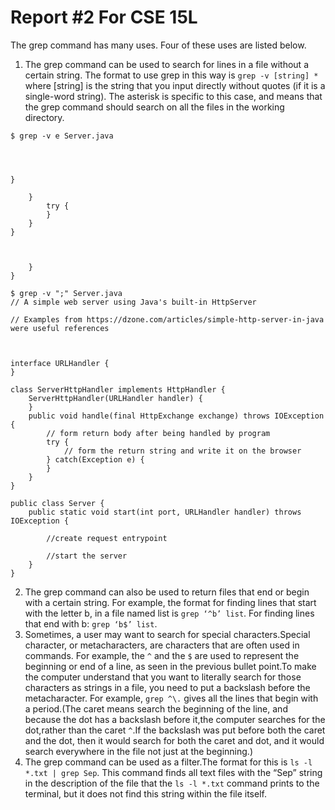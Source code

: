 # Report #2 For CSE 15L

The grep command has many uses. Four of these uses are listed below.

1. The grep command can be used to search for lines in a file without a certain string. The format  to use grep in this way is `grep -v [string] *` where [string] is the string that you input directly without quotes (if it is a single-word string). The asterisk is specific to this case, and means that the grep command should search on all the files in the working directory.
```Vaseem@User-PC MINGW64 ~/Downloads/docsearch-main/docsearch-main
$ grep -v e Server.java




}

    }
        try {
        }
    }
}



    }
}

```

```
$ grep -v ";" Server.java
// A simple web server using Java's built-in HttpServer

// Examples from https://dzone.com/articles/simple-http-server-in-java were useful references



interface URLHandler {
}

class ServerHttpHandler implements HttpHandler {
    ServerHttpHandler(URLHandler handler) {
    }
    public void handle(final HttpExchange exchange) throws IOException {
        // form return body after being handled by program
        try {
            // form the return string and write it on the browser
        } catch(Exception e) {
        }
    }
}

public class Server {
    public static void start(int port, URLHandler handler) throws IOException {

        //create request entrypoint

        //start the server
    }
}

```
2. The grep command can also be used to return files that end or begin with a certain string. For example, the format for finding lines that start with the letter b, in a file named list is `grep ‘^b’ list`. For finding lines that end with b: `grep ‘b$’ list`.
3. Sometimes, a user may want to search for special characters.Special character, or metacharacters, are characters that are often used in commands. For example, the `^` and the `$` are used to represent the beginning or end of a line, as seen in the previous bullet point.To make the computer understand that you want to literally search for those characters as strings in a file, you need to put a backslash before the metacharacter. For example,  `grep ^\.` gives all the lines that begin with a period.(The caret means search the beginning of the line, and because the dot has a backslash before it,the computer searches for the dot,rather than the caret `^`.If the backslash was put before both the caret and the dot, then it would search for both the caret and dot, and it would search everywhere in the file not just at the beginning.)
4. The grep command can be used as a filter.The format for this is `ls -l *.txt | grep Sep`. This command finds all text files with the “Sep” string in the description of the file that the `ls -l *.txt` command prints to the terminal, but it does not find this string within the file itself.
